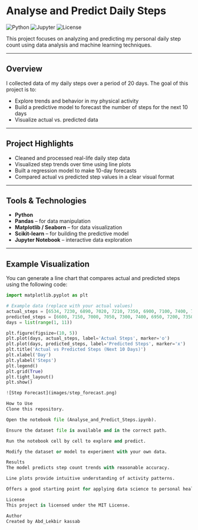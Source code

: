 # Analyse and Predict Daily Steps

![Python](https://img.shields.io/badge/Python-3.9+-blue?logo=python&logoColor=white)
![Jupyter](https://img.shields.io/badge/Notebook-Jupyter-orange?logo=jupyter)
![License](https://img.shields.io/badge/License-MIT-green)

This project focuses on analyzing and predicting my personal daily step count using data analysis and machine learning techniques.

---

## Overview

I collected data of my daily steps over a period of 20 days. The goal of this project is to:

- Explore trends and behavior in my physical activity
- Build a predictive model to forecast the number of steps for the next 10 days
- Visualize actual vs. predicted data

---

## Project Highlights

- Cleaned and processed real-life daily step data
- Visualized step trends over time using line plots
- Built a regression model to make 10-day forecasts
- Compared actual vs predicted step values in a clear visual format

---

## Tools & Technologies

- **Python**
- **Pandas** – for data manipulation
- **Matplotlib / Seaborn** – for data visualization
- **Scikit-learn** – for building the predictive model
- **Jupyter Notebook** – interactive data exploration

---

## Example Visualization

You can generate a line chart that compares actual and predicted steps using the following code:

```python
import matplotlib.pyplot as plt

# Example data (replace with your actual values)
actual_steps = [6534, 7230, 6890, 7020, 7210, 7350, 6900, 7100, 7400, 7500]
predicted_steps = [6600, 7150, 7000, 7050, 7300, 7400, 6950, 7200, 7350, 7450]
days = list(range(1, 11))

plt.figure(figsize=(10, 5))
plt.plot(days, actual_steps, label='Actual Steps', marker='o')
plt.plot(days, predicted_steps, label='Predicted Steps', marker='x')
plt.title('Actual vs Predicted Steps (Next 10 Days)')
plt.xlabel('Day')
plt.ylabel('Steps')
plt.legend()
plt.grid(True)
plt.tight_layout()
plt.show()

![Step Forecast](images/step_forecast.png)

How to Use
Clone this repository.

Open the notebook file (Analyse_and_Predict_Steps.ipynb).

Ensure the dataset file is available and in the correct path.

Run the notebook cell by cell to explore and predict.

Modify the dataset or model to experiment with your own data.

Results
The model predicts step count trends with reasonable accuracy.

Line plots provide intuitive understanding of activity patterns.

Offers a good starting point for applying data science to personal health data.

License
This project is licensed under the MIT License.

Author
Created by Abd_Lekbir kassab 
